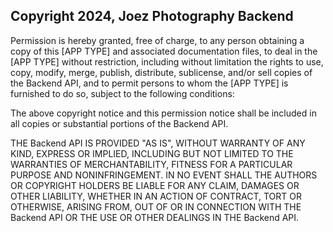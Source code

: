 ## Copyright 2024, Joez Photography Backend

Permission is hereby granted, free of charge, to any person obtaining a copy of this [APP TYPE] and associated documentation files, to deal in the [APP TYPE] without restriction, including without limitation the rights to use, copy, modify, merge, publish, distribute, sublicense, and/or sell copies of the Backend API, and to permit persons to whom the [APP TYPE] is furnished to do so, subject to the following conditions:

The above copyright notice and this permission notice shall be included in all copies or substantial portions of the Backend API.

THE Backend API IS PROVIDED "AS IS", WITHOUT WARRANTY OF ANY KIND, EXPRESS OR IMPLIED, INCLUDING BUT NOT LIMITED TO THE WARRANTIES OF MERCHANTABILITY, FITNESS FOR A PARTICULAR PURPOSE AND NONINFRINGEMENT. IN NO EVENT SHALL THE AUTHORS OR COPYRIGHT HOLDERS BE LIABLE FOR ANY CLAIM, DAMAGES OR OTHER LIABILITY, WHETHER IN AN ACTION OF CONTRACT, TORT OR OTHERWISE, ARISING FROM, OUT OF OR IN CONNECTION WITH THE Backend API OR THE USE OR OTHER DEALINGS IN THE Backend API.
